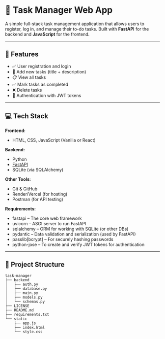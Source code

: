 # 📝 Task Manager Web App

A simple full-stack task management application that allows users to register, log in, and manage their to-do tasks. Built with **FastAPI** for the backend and **JavaScript** for the frontend.

---

## 🔧 Features

- ✅ User registration and login
- 📝 Add new tasks (title + description)
- 📋 View all tasks
- ✅ Mark tasks as completed
- ❌ Delete tasks
- 🔐 Authentication with JWT tokens

---

## 💻 Tech Stack

**Frontend:**
- HTML, CSS, JavaScript (Vanilla or React)

**Backend:**
- Python
- [FastAPI](https://fastapi.tiangolo.com/)
- SQLite (via SQLAlchemy)

**Other Tools:**
- Git & GitHub
- Render/Vercel (for hosting)
- Postman (for API testing)

**Requirements:**
- fastapi – The core web framework
- uvicorn – ASGI server to run FastAPI
- sqlalchemy – ORM for working with SQLite (or other DBs)
- pydantic – Data validation and serialization (used by FastAPI)
- passlib[bcrypt] – For securely hashing passwords
- python-jose – To create and verify JWT tokens for authentication

---
## 📂 Project Structure
```
task-manager
├── backend
│   ├── auth.py
│   ├── database.py
│   ├── main.py
│   ├── models.py
│   └── schemas.py
├── LICENSE
├── README.md
├── requirements.txt
└── static
    ├── app.js
    ├── index.html
    └── style.css
```

